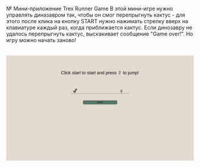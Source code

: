 № Мини-приложение Trex Runner Game
В этой мини-игре нужно управлять диназавром так, чтобы он смог перепрыгнуть кактус - для этого после клика на кнопку START нужно нажимать стрелку вверх на клавиатуре каждый раз, когда приближается кактус. Если динозавру не удалось перепрыгнуть кактус, выскакивает сообщение "Game over!". Но игру можно начать заново!
###### 
![trexRunnerGame](images/trexGame.gif)
